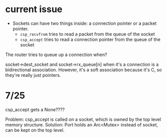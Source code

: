# current issue

- Sockets can have two things inside: a connection pointer or a packet pointer.
    - `csp_recvfrom` tries to read a packet from the queue of the socket
    - `csp_accept` tries to read a connection pointer from the queue of the socket
    
The router tries to queue up a connection when?

socket->dest_socket and socket->rx_queue[n] when it's a connection is a bidirectional association. However, it's a soft association because it's C, so they're really just pointers.

# 7/25

csp_accept gets a None????

Problem: csp_accept is called on a socket, which is owned by the top level memory structure. 
Solution: Port holds an Arc<Mutex<Socket>> instead of socket, can be kept on the top level. 


